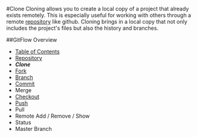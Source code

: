 #Clone
Cloning allows you to create a local copy of a project that already exists remotely.
This is especially useful for working with others through a remote [repository](./Repository.md) like github. 
Cloning brings in a local copy that not only includes the project's files but also the history and branches.

##GitFlow Overview
* [Table of Contents](./README.MD)
* [Repository](./Repository.md)
* _**Clone**_
* [Fork](./Forks.md)
* [Branch](./Branches.md)
* [Commit](./Commits.md)
* Merge
* [Checkout](./Checkout.md)
* [Push](./Push.md)
* Pull 
* Remote Add / Remove / Show
* Status
* Master Branch 